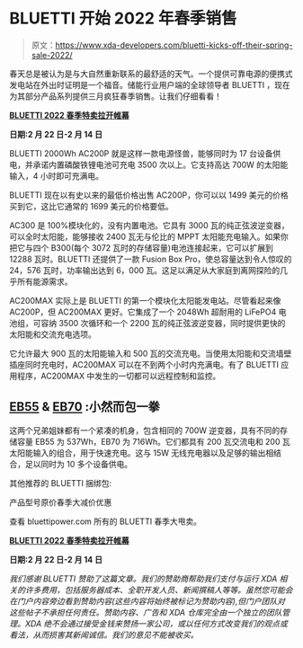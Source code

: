 # BLUETTI 开始 2022 年春季销售

> 原文：<https://www.xda-developers.com/bluetti-kicks-off-their-spring-sale-2022/>

春天总是被认为是与大自然重新联系的最舒适的天气。一个提供可靠电源的便携式发电站在外出时证明是一个福音。储能行业用户端的全球领导者 BLUETTI ，现在为其部分产品系列提供三月疯狂春季销售。让我们仔细看看！

[**BLUETTI 2022 春季特卖拉开帷幕**](https://www.bluettipower.com/pages/spring-sale)

**日期:2 月 22 日-2 月 14 日**

BLUETTI 2000Wh AC200P 就是这样一款电源怪兽，能够同时为 17 台设备供电，并承诺内置磷酸铁锂电池可充电 3500 次以上。它支持高达 700W 的太阳能输入，4 小时即可充满电。

BLUETTI 现在以有史以来的最低价格出售 AC200P，你可以以 1499 美元的价格买到它，这比它通常的 1699 美元的价格要低。

AC300 是 100%模块化的，没有内置电池。它具有 3000 瓦的纯正弦波逆变器，可以全时太阳能，能够接收 2400 瓦无与伦比的 MPPT 太阳能充电输入。如果你把它与四个 B300(每个 3072 瓦时的存储容量)电池连接起来，它可以扩展到 12288 瓦时。BLUETTI 还提供了一款 Fusion Box Pro，使总容量达到令人惊叹的 24，576 瓦时，功率输出达到 6，000 瓦。这足以满足从大家庭到离网探险的几乎所有能源需求。

AC200MAX 实际上是 BLUETTI 的第一个模块化太阳能发电站。尽管看起来像 AC200P，但 AC200MAX 更好。它集成了一个 2048Wh 超耐用的 LiFePO4 电池组，可容纳 3500 次循环和一个 2200 瓦的纯正弦波逆变器，同时提供更快的太阳能和交流充电选项。

它允许最大 900 瓦的太阳能输入和 500 瓦的交流充电。当使用太阳能和交流墙壁插座同时充电时，AC200MAX 可以在不到两个小时内充满电。有了 BLUETTI 应用程序，AC200MAX 中发生的一切都可以远程控制和监控。

## [EB55](https://www.bluettipower.com/products/bluetti-eb55-537wh-700w-portable-power-station) & [EB70](https://www.bluettipower.com/products/bluetti-eb70-716wh-700w-portable-power-station) :小然而包一拳

这两个兄弟姐妹都有一个紧凑的机身，包含相同的 700W 逆变器，具有不同的存储容量 EB55 为 537Wh，EB70 为 716Wh。它们都具有 200 瓦交流电和 200 瓦太阳能输入的组合，用于快速充电。这与 15W 无线充电器以及足够的输出相结合，足以同时为 10 多个设备供电。

其他推荐的 BLUETTI 捆绑包:

产品型号原价春季大减价优惠

查看 bluettipower.com 所有的 BLUETTI 春季大甩卖。

[**BLUETTI 2022 春季特卖拉开帷幕**](https://www.bluettipower.com/pages/spring-sale)

**日期:2 月 22 日-2 月 14 日**

*我们感谢 BLUETTI 赞助了这篇文章。我们的赞助商帮助我们支付与运行 XDA 相关的许多费用，包括服务器成本、全职开发人员、新闻撰稿人等等。虽然您可能会在门户内容旁边看到赞助内容(这些内容将始终被标记为赞助内容),但门户团队对这些帖子不承担任何责任。赞助内容、广告和 XDA 仓库完全由一个独立的团队管理。XDA 绝不会通过接受金钱来赞扬一家公司，或以任何方式改变我们的观点或看法，从而损害其新闻诚信。我们的意见不能被收买。*